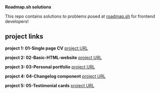 **Roadmap.sh solutions**

This repo contains solutions to problems posed at [roadmap.sh](https://roadmap.sh/frontend/projects) for frontend developers!


**project links**
---------------------------------
**project 1: 01-Single page CV**
[project URL](https://roadmap.sh/projects/single-page-cv)


**project 2: 02-Basic-HTML-website**
[project URL](https://roadmap.sh/projects/basic-html-website)

**project 3: 03-Personal portfolio** 
[project URL](https://roadmap.sh/projects/portfolio-website)


**project 4: 04-Changelog component**
[project URL](https://roadmap.sh/projects/changelog-component)


**project 5: 05-Testimonial cards**
[project URL](https://roadmap.sh/projects/testimonial-cards)
